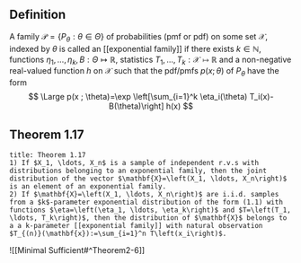 ## Definition
A family $\mathcal{P}=\left\{P_\theta: \theta \in \Theta\right\}$ of probabilities (pmf or pdf) on some set $\mathcal{X}$, indexed by $\theta$ is called an [[exponential family]] if there exists $k \in \mathbb{N}$, functions $\eta_1, \ldots, \eta_k, B: \Theta \mapsto \mathbb{R}$, statistics $T_1, \ldots, T_k: \mathcal{X} \mapsto \mathbb{R}$ and a non-negative real-valued function $h$ on $\mathcal{X}$ such that the $\mathrm{pdf} / \mathrm{pmfs}$ $p(x ; \theta)$ of $P_\theta$ have the form
$$
\Large
p(x ; \theta)=\exp \left[\sum_{i=1}^k \eta_i(\theta) T_i(x)-B(\theta)\right] h(x)
$$

## Theorem 1.17
```ad-theorem
title: Theorem 1.17
1) If $X_1, \ldots, X_n$ is a sample of independent r.v.s with distributions belonging to an exponential family, then the joint distribution of the vector $\mathbf{X}=\left(X_1, \ldots, X_n\right)$ is an element of an exponential family.
2) If $\mathbf{X}=\left(X_1, \ldots, X_n\right)$ are i.i.d. samples from a $k$-parameter exponential distribution of the form (1.1) with functions $\eta=\left(\eta_1, \ldots, \eta_k\right)$ and $T=\left(T_1, \ldots, T_k\right)$, then the distribution of $\mathbf{X}$ belongs to a a k-parameter [[exponential family]] with natural observation $T_{(n)}(\mathbf{x}):=\sum_{i=1}^n T\left(x_i\right)$.
```

![[Minimal Sufficient#^Theorem2-6]]
